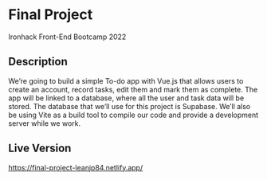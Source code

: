 # Final Project

Ironhack Front-End Bootcamp 2022

## Description

We’re going to build a simple To-do app with Vue.js that allows users to create an account, record tasks, edit them and mark them as complete. The app will be linked to a database, where all the user and task data will be stored. The database that we’ll use for this project is Supabase. We’ll also be using Vite as a build tool to compile our code and provide a development server while we work.

## Live Version

https://final-project-leanjp84.netlify.app/
